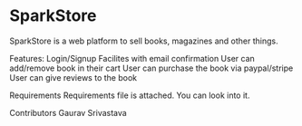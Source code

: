 # SparkStore
SparkStore is a web platform to sell books, magazines and other things.

Features:
Login/Signup Facilites with email confirmation
User can add/remove book in their cart
User can purchase the book via paypal/stripe
User can give reviews to the book

Requirements
Requirements file is attached. You can look into it.

Contributors
Gaurav Srivastava
